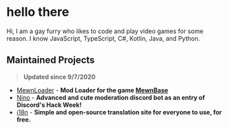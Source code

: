 # hello there
Hi, I am a gay furry who likes to code and play video games for some reason. I know JavaScript, TypeScript, C#, Kotlin, Java, and Python.

## Maintained Projects
> **Updated since 9/7/2020**

- [MewnLoader](https://github.com/MewnLoader) - **Mod Loader for the game [MewnBase](https://store.steampowered.com/app/743130/MewnBase/)**
- [Nino](https://github.com/NinoDiscord/Nino) - **Advanced and cute moderation discord bot as an entry of Discord's Hack Week!**
- [i18n](https://github.com/auguwu/i18n) - **Simple and open-source translation site for everyone to use, for free.**
